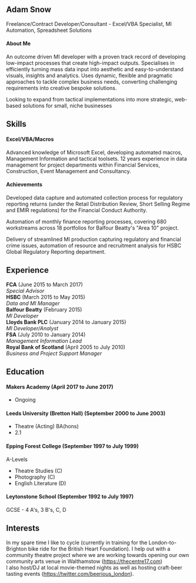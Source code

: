 ## Adam Snow

Freelance/Contract Developer/Consultant - Excel/VBA Specialist, MI Automation, Spreadsheet Solutions

#### About Me

An outcome driven MI developer with a proven track record of developing low-impact processes that create high-impact outputs. Specialises in efficiently turning mass data input into aesthetic and easy-to-understand visuals, insights and analytics. Uses dynamic, flexible and pragmatic approaches to tackle complex business needs, converting challenging requirements into creative bespoke solutions.

Looking to expand from tactical implementations into more strategic, web-based solutions for small, niche businesses

## Skills

#### Excel/VBA/Macros

Advanced knowledge of Microsoft Excel, developing automated macros, Management Information and tactical toolsets.
12 years experience in data management for project departments within Financial Services, Construction, Event Management and Consultancy.  

#### Achievements 

   Developed data capture and automated collection process for regulatory reporting returns (under the Retail Distribution Review, Short Selling Regime and EMIR regulations) for the Financial Conduct Authority.  

   Automation of monthly finance reporting processes, covering 680 workstreams across 18 portfolios for Balfour Beatty's "Area 10" project.

   Delivery of streamlined MI production capturing regulatory and financial crime issues, automation of resource and recruitment analysis for HSBC Global Regulatory Reporting department.

## Experience

**FCA** (June 2015 to March 2017)    
*Special Advisor*  
**HSBC** (March 2015 to May 2015)   
*Data and MI Manager*  
**Balfour Beatty** (February 2015)   
*MI Developer*  
**Lloyds Bank PLC** (January 2014 to January 2015)   
*MI Developer/Analyst*  
**FSA** (July 2010 to January 2014)   
*Management Information Lead*  
**Royal Bank of Scotland** (April 2005 to July 2010)   
*Business and Project Support Manager*

## Education

#### Makers Academy (April 2017 to June 2017)

- Ongoing

#### Leeds University (Bretton Hall) (September 2000 to June 2003)

- Theatre (Acting) BA(hons)
- 2.1

#### Epping Forest College (September 1997 to July 1999)

A-Levels
- Theatre Studies (C)
- Photography (C)
- English Literature (D)

#### Leytonstone School (September 1992 to July 1997)

GCSE - 4 A's, 3 B's, C, D

## Interests

In my spare time I like to cycle (currently in training for the London-to-Brighton bike ride for the British Heart Foundation). I help out with a community theatre project where we are working towards opening our own community arts venue in Walthamstow (https://thecentre17.com)  
I also host/DJ at local movie-themed nights as well as hosting craft-beer tasting events (https://twitter.com/beerious_london).
